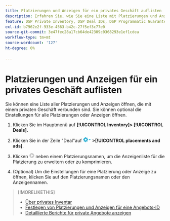 ```yaml
---
title: Platzierungen und Anzeigen für ein privates Geschäft auflisten
description: Erfahren Sie, wie Sie eine Liste mit Platzierungen und Anzeigen öffnen, die mit einem privaten Kauf verknüpft sind.
feature: DSP Private Inventory, DSP Deal IDs, DSP Programmatic Guaranteed Deals
exl-id: b7962e2f-933e-4563-b42c-27f5ef3c77e0
source-git-commit: 3e47fec28a17cb64de42309c0368293e1ef1cdea
workflow-type: tm+mt
source-wordcount: '127'
ht-degree: 0%

---
```


# Platzierungen und Anzeigen für ein privates Geschäft auflisten

Sie können eine Liste aller Platzierungen und Anzeigen öffnen, die mit einem privaten Geschäft verbunden sind. Sie können optional die Einstellungen für alle Platzierungen oder Anzeigen öffnen.

1. Klicken Sie im Hauptmenü auf **[!UICONTROL Inventory]> [!UICONTROL Deals].**

1. Klicken Sie in der Zeile &quot;Deal&quot;auf  ![Optionen, Menü](/help/dsp/assets/options-menu.png) **>[!UICONTROL placements and ads]**.

1. Klicken ![Erweitern/Komprimieren](/help/dsp/assets/play.png) neben einem Platzierungsnamen, um die Anzeigenliste für die Platzierung zu erweitern oder zu komprimieren.

1. (Optional) Um die Einstellungen für eine Platzierung oder Anzeige zu öffnen, klicken Sie auf den Platzierungsnamen oder den Anzeigennamen.

>[!MORELIKETHIS]
>
>* [Über privates Inventar](private-inventory-about.md)
>* [Festlegen von Platzierungen und Anzeigen für eine Angebots-ID](deal-id-attach-placements.md)
>* [Detaillierte Berichte für private Angebote anzeigen](private-deal-view-report.md)


